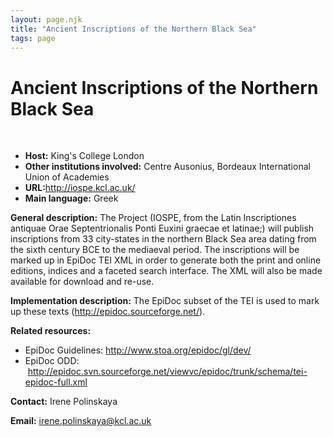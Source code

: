 ```yaml
---
layout: page.njk
title: "Ancient Inscriptions of the Northern Black Sea"
tags: page
---
```

# Ancient Inscriptions of the Northern Black Sea



 
 


* **Host:** King's College London
* **Other institutions involved:**
 Centre Ausonius, Bordeaux
 International Union of Academies
* **URL:**<http://iospe.kcl.ac.uk/>
* **Main language:** Greek


**General description:** The Project (IOSPE, from the Latin Inscriptiones antiquae Orae Septentrionalis Ponti
 Euxini graecae et latinae;) will publish inscriptions from 33 city-states in the northern
 Black Sea area dating from the sixth century BCE to the mediaeval period. The inscriptions
 will be marked up in EpiDoc TEI XML in order to generate both the print and online
 editions, indices and a faceted search interface. The XML will also be made available
 for download and re-use.
 
 **Implementation description:** The EpiDoc subset of the TEI is used to mark up these texts (<http://epidoc.sourceforge.net/>).
 
 **Related resources:** 
* EpiDoc Guidelines: <http://www.stoa.org/epidoc/gl/dev/>
* EpiDoc ODD:  <http://epidoc.svn.sourceforge.net/viewvc/epidoc/trunk/schema/tei-epidoc-full.xml>


**Contact:** Irene Polinskaya
 

 
 **Email:** [irene.polinskaya@kcl.ac.uk](mailto:irene.polinskaya@kcl.ac.uk)
